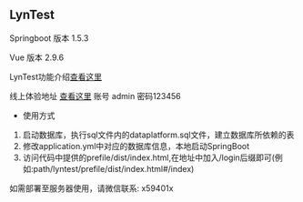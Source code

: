 ## LynTest

Springboot 版本 1.5.3

Vue 版本 2.9.6

LynTest功能介绍[查看这里](https://blog.csdn.net/lt326030434/article/details/102601308)

线上体验地址 [查看这里](http://106.54.183.225:8080/vue/dist/#/login)
账号 admin 密码123456


- 使用方式

1. 启动数据库，执行sql文件内的dataplatform.sql文件，建立数据库所依赖的表
2. 修改application.yml中对应的数据库信息，本地启动SpringBoot
3. 访问代码中提供的prefile/dist/index.html,在地址中加入/login后缀即可(例如:path/lyntest/prefile/dist/index.html#/index)

如需部署至服务器使用，请微信联系: x59401x
